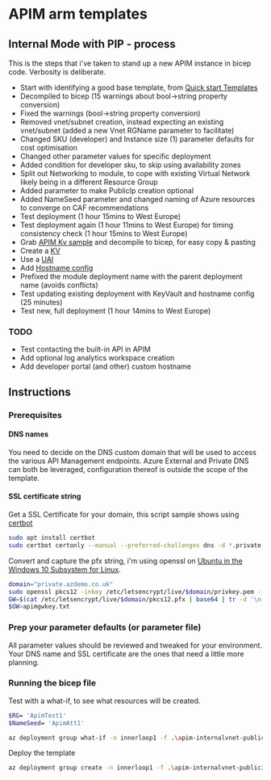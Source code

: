 # APIM arm templates

## Internal Mode with PIP - process

This is the steps that i've taken to stand up a new APIM instance in bicep code. Verbosity is deliberate.

- Start with identifying a good base template, from [Quick start Templates](https://github.com/Azure/azure-quickstart-templates/blob/master/quickstarts/microsoft.apimanagement/api-management-create-with-internal-vnet-publicip/azuredeploy.json)
- Decompiled to bicep (15 warnings about bool->string property conversion)
- Fixed the warnings (bool->string property conversion)
- Removed vnet/subnet creation, instead expecting an existing vnet/subnet (added a new Vnet RGName parameter to facilitate)
- Changed SKU (developer) and Instance size (1) parameter defaults for cost optimisation
- Changed other parameter values for specific deployment
- Added condition for developer sku, to skip using availability zones
- Split out Networking to module, to cope with existing Virtual Network likely being in a different Resource Group
- Added parameter to make PublicIp creation optional
- Added NameSeed parameter and changed naming of Azure resources to converge on CAF recommendations
- Test deployment (1 hour 15mins to West Europe)
- Test deployment again (1 hour 11mins to West Europe) for timing consistency check (1 hour 15mins to West Europe)
- Grab [APIM Kv sample](https://github.com/Azure/azure-quickstart-templates/blob/master/quickstarts/microsoft.apimanagement/api-management-key-vault-create/azuredeploy.json) and decompile to bicep, for easy copy & pasting
- Create a [KV](https://github.com/Azure/azure-quickstart-templates/blob/master/quickstarts/microsoft.apimanagement/api-management-key-vault-create/azuredeploy.json#L110)
- Use a [UAI](https://github.com/Azure/azure-quickstart-templates/blob/master/quickstarts/microsoft.apimanagement/api-management-key-vault-create/azuredeploy.json#L140)
- Add [Hostname config](https://github.com/Azure/azure-quickstart-templates/blob/master/quickstarts/microsoft.apimanagement/api-management-key-vault-create/azuredeploy.json#L151)
- Prefixed the module deployment name with the parent deployment name (avoids conflicts)
- Test updating existing deployment with KeyVault and hostname config (25 minutes)
- Test new, full deployment (1 hour 14mins to West Europe)

### TODO

- Test contacting the built-in API in APIM
- Add optional log analytics workspace creation
- Add developer portal (and other) custom hostname

## Instructions

### Prerequisites

#### DNS names

You need to decide on the DNS custom domain that will be used to access the various API Management endpoints.
Azure External and Private DNS can both be leveraged, configuration thereof is outside the scope of the template.

#### SSL certificate string

Get a SSL Certificate for your domain, this script sample shows using [certbot](https://certbot.eff.org/)

```bash
sudo apt install certbot
sudo certbot certonly --manual --preferred-challenges dns -d *.private.azdemo.co.uk
```

Convert and capture the pfx string, i'm using openssl on [Ubuntu in the Windows 10 Subsystem for Linux](https://ubuntu.com/wsl).

```bash
domain="private.azdemo.co.uk"
sudo openssl pkcs12 -inkey /etc/letsencrypt/live/$domain/privkey.pem -in /etc/letsencrypt/live/$domain/cert.pem -export -out /etc/letsencrypt/live/$domain/pkcs12.pfx -passout pass:
GW=$(cat /etc/letsencrypt/live/$domain/pkcs12.pfx | base64 | tr -d '\n')
$GW>apimgwkey.txt
```

### Prep your parameter defaults (or parameter file)

All parameter values should be reviewed and tweaked for your environment. Your DNS name and SSL certificate are the ones that need a little more planning.

### Running the bicep file

Test with a what-if, to see what resources will be created.

```bash
$RG= 'ApimTest1'
$NameSeed= 'ApimAtt1'

az deployment group what-if -n innerloop1 -f .\apim-internalvnet-publicip.bicep -g $RG -p nameSeed=$NameSeed
```

Deploy the template

```bash
az deployment group create -n innerloop1 -f .\apim-internalvnet-publicip.bicep -g $RG -p nameSeed=$NameSeed
```
